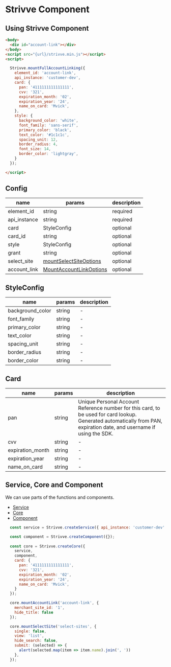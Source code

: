 # Strivve Component

## Using Strivve Component

```html
<body>
  <div id="account-link"></div>
</body>
<script src="{url}/strivve.min.js"></script>
<script>

  Strivve.mountFullAccountLinking({
    element_id: 'account-link',
    api_instance: 'customer-dev',
    card: {
      pan: '4111111111111111',
      cvv: '321',
      expiration_month: '02',
      expiration_year: '24',
      name_on_card: 'Mvick',
    },
    style: {
      background_color: 'white',
      font_family: 'sans-serif',
      primary_color: 'black',
      text_color: '#1c1c1c',
      spacing_unit: 12,
      border_radius: 4,
      font_size: 14,
      border_color: 'lightgray',
    }
  });

</script>
```

## Config

| name | params | description |
|---|---|---|
| element_id | string | required |
| api_instance | string | required |
| card | StyleConfig | optional |
| card_id | string | optional |
| style | StyleConfig | optional |
| grant | string | optional |
| select_site | [mountSelectSiteOptions](docs/component.md#mountSelectSitecomponent) | optional |
| account_link | [MountAccountLinkOptions](docs/component.md#mountaccountlinkoptions) | optional |



## StyleConfig

| name | params | description |
|---|---|---|
| background_color | string | - |
| font_family | string | - |
| primary_color | string | - |
| text_color | string | - |
| spacing_unit | string | - |
| border_radius | string | - |
| border_color | string | - |

## Card

| name | params | description |
|---|---|---|
| pan | string | Unique Personal Account Reference number for this card, to be used for card lookup. Generated automatically from PAN, expiration date, and username if using the SDK. |
| cvv | string | - |
| expiration_month | string | - |
| expiration_year | string | - |
| name_on_card | string | - |

## Service, Core and Component
We can use parts of the functions and components.
- [Service](docs/service.md) 
- [Core](docs/core.md) 
- [Component](docs/component.md) 

```js
  const service = Strivve.createService({ api_instance: 'customer-dev' });

  const component = Strivve.createComponent({});
  
  const core = Strivve.createCore({
    service,
    component,
    card: {
      pan: '4111111111111111',
      cvv: '321',
      expiration_month: '02',
      expiration_year: '24',
      name_on_card: 'Mvick',
    }
  });

  core.mountAccountLink('account-link', {
    merchant_site_id: '1',
    hide_title: false
  });

  core.mountSelectSite('select-sites', {
    single: false,
    view: 'list',
    hide_search: false,
    submit: (selected) => {
      alert(selected.map(item => item.name).join(', '))
    },
  });
```
